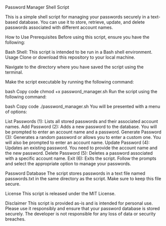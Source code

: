 Password Manager Shell Script

This is a simple shell script for managing your passwords securely in a text-based database. You can use it to store, retrieve, update, and delete passwords associated with different account names.

How to Use
Prerequisites
Before using this script, ensure you have the following:

Bash Shell: This script is intended to be run in a Bash shell environment.
Usage
Clone or download this repository to your local machine.

Navigate to the directory where you have saved the script using the terminal.

Make the script executable by running the following command:

bash
Copy code
chmod +x password_manager.sh
Run the script using the following command:

bash
Copy code
./password_manager.sh
You will be presented with a menu of options:

List Passwords (1): Lists all stored passwords and their associated account names.
Add Password (2): Adds a new password to the database. You will be prompted to enter an account name and a password.
Generate Password (3): Generates a random password or allows you to enter a custom one. You will also be prompted to enter an account name.
Update Password (4): Updates an existing password. You need to provide the account name and the new password.
Delete Password (5): Deletes a password associated with a specific account name.
Exit (6): Exits the script.
Follow the prompts and select the appropriate option to manage your passwords.

Password Database
The script stores passwords in a text file named passwords.txt in the same directory as the script. Make sure to keep this file secure.

License
This script is released under the MIT License.

Disclaimer
This script is provided as-is and is intended for personal use. Please use it responsibly and ensure that your password database is stored securely. The developer is not responsible for any loss of data or security breaches.
